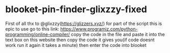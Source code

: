 # blooket-pin-finder-glixzzy-fixed

First of all thx to @glixzzy(https://glizzers.xyz/) for part of the script
this is epic to use go to this link: https://www.programiz.com/python-programming/online-compiler/ copy the code in the file and paste it into the text box on this website then copy the code it gives you(if code doesnt work run it again it takes a minute) then enter the code into blooket
